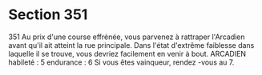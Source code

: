 # Section 351

351
Au prix d'une course effrénée, vous parvenez à rattraper
l'Arcadien avant qu'il ait atteint la rue principale. Dans l'état
d'extrême faiblesse dans laquelle il se trouve, vous devriez
facilement en venir à bout.
ARCADIEN  habileté  : 5 endurance  : 6
Si vous êtes vainqueur, rendez -vous au 7.